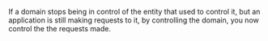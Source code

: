 If a domain stops being in control of the entity that used to control it, but an application is still making requests to it, by controlling the domain, you now control the the requests made.